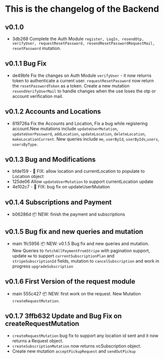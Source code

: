 # This is the changelog of the Backend

## v0.1.0

- 3db268 Complete the Auth Module `register, LogIn, resendOtp, verifyUser, requestResetPassword, resendResetPasswordRequestMail, resetPassword` mutation.

## v0.1.1 Bug Fix

- de49bfe Fix the changes on Auth Module `verifyUser` - it now returns token to authenticate a current user. `requestResetPassword` now return the `resetPasswordToken` as a token. Create a new mutation `resendVerifyUserMail` to handle changes when the use loses the otp or account verification mail.

## v0.1.2 Accounts and Locations

- 819726a Fix the Accounts and Location, Fix a bug while registering account.New mutations include `updateUserMutation`, `updateUserPassword`, `addLocation`, `updateLocation`, `deleteLocation`, `makeLocationCurrent`. New queries include `me`, `userById`, `userByIds`,`users`, `usersByType`.

## v0.1.3 Bug and Modifications

- bfde159 - 🐛 FIX: allow location and currentLocation to populate to Location object
- 125de06 Allow `updateUserMutation` to support currentLocation update
- 4e102c7 - 🐛 FIX: bug fix on updateUserMutation

## v0.1.4 Subscriptions and Payment

- b06286d 📦 NEW: finish the payment and subscriptions

## v0.1.5 Bug fix and new queries and mutation

- main 1fc5956 📦 NEW: v0.1.5 Bug fix and new queries and mutation. New Queries to `fetchAllPaymentFromStripe` with pagination support, update `me` to support `currentSubscriptionPlan` and `stripeSubscriptionId` fields, mutation to `cancelSubscription` and work in progress `upgradeSubscription`

## v0.1.6 First Version of the request module

- main 555c427 📦 NEW: first work on the request. New Mutation `createRequestMutation`.

## v0.1.7 3ffb632 Update and Bug Fix on createRequestMutation

- `createRequestMutation` bug fix to support any location id sent and it now returns a Request object.
- `createSubscriptionMutation` now returns vcSubscription object.
- Create new mutation `acceptPickupRequest` and `sendOutPickup`
